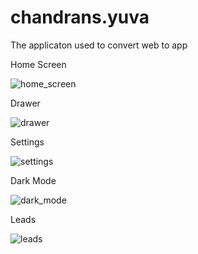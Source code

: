 # chandrans.yuva

The applicaton used to convert web to app


<!-- ## Getting Started

This project is a starting point for a Flutter application.

A few resources to get you started if this is your first Flutter project: -->

<!-- - [Lab: Write your first Flutter app](https://flutter.dev/docs/get-started/codelab)
- [Cookbook: Useful Flutter samples](https://flutter.dev/docs/cookbook) -->

<!-- For help getting started with Flutter, view our
[online documentation](https://flutter.dev/docs), which offers tutorials,
samples, guidance on mobile development, and a full API reference. -->


Home Screen




![home_screen](https://user-images.githubusercontent.com/99036793/182131510-99771b91-66f2-4ade-b24e-fa0c8da025e2.jpg)


Drawer






![drawer](https://user-images.githubusercontent.com/99036793/182131527-e4302379-e379-4835-8555-30c196d57503.jpg)



Settings




![settings](https://user-images.githubusercontent.com/99036793/182131542-706e4be0-2e61-4683-b4dc-0203ce601e66.jpg)

Dark Mode




![dark_mode](https://user-images.githubusercontent.com/99036793/182131546-6c11554a-5e20-416f-91fe-24d9583dec58.jpg)

Leads




![leads](https://user-images.githubusercontent.com/99036793/182131571-48e49727-160a-4159-b290-3ee0f379e923.jpg)
